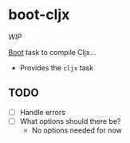 # boot-cljx

*WIP*

[Boot](https://github.com/boot-clj/boot) task to compile Cljx...

* Provides the `cljx` task

## TODO

- [ ] Handle errors
- [ ] What options should there be?
  - No options needed for now
